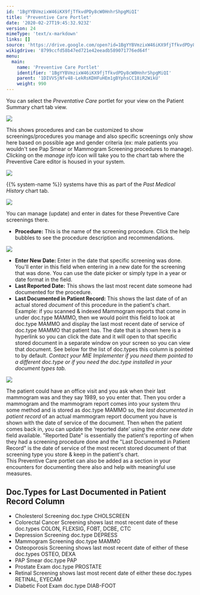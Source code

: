 ```yaml
---
id: '1BgYYBVmzixW46iKX9fjTfkvdPDy8cW0HnhrShpgMiQI'
title: 'Preventive Care Portlet'
date: '2020-02-27T19:45:32.923Z'
version: 24
mimeType: 'text/x-markdown'
links: []
source: 'https://drive.google.com/open?id=1BgYYBVmzixW46iKX9fjTfkvdPDy8cW0HnhrShpgMiQI'
wikigdrive: '8799ccfd58b47ed721e42eeadb589071776ed64f'
menu:
  main:
    name: 'Preventive Care Portlet'
    identifier: '1BgYYBVmzixW46iKX9fjTfkvdPDy8cW0HnhrShpgMiQI'
    parent: '1DIVVSjNfv48-LekRsKDHFuHEm1gBYphsCC18iR2WikU'
    weight: 990
---
```

You can select the *Preventative Care* portlet for your view on the Patient Summary chart tab view.
  
![](../preventive-care-portlet.assets/10000201000002880000011196BBA827B33515A9.png)  

This shows procedures and can be customized to show screenings/procedures you manage and also specific screenings only show here based on possible age and gender criteria (ex: male patients you wouldn't see Pap Smear or Mammogram Screening procedures to manage).  
Clicking on the *manage info* icon will take you to the chart tab where the Preventive Care editor is housed in your system.
  
![](../preventive-care-portlet.assets/100002010000026B000000E09FD42A0E51141838.png)  

{{% system-name %}} systems have this as part of the *Past Medical History* chart tab.
  
![](../preventive-care-portlet.assets/1000020100000499000001BDFC88018B4A26FB3F.png)  

You can manage (update) and enter in dates for these Preventive Care screenings there.
* <strong>Procedure:</strong> This is the name of the screening procedure. Click the help bubbles to see the procedure description and recommendations.
  
![](../preventive-care-portlet.assets/10000201000004B70000010233250874D16239F7.png)  

* <strong>Enter New Date:</strong> Enter in the date that specific screening was done. You'll enter in this field when entering in a new date for the screening that was done. You can use the date picker or simply type in a year or date format in the field.
* <strong>Last Reported Date:</strong> This shows the last most recent date someone had documented for the procedure.
* <strong>Last Documented in Patient Record:</strong> This shows the last date of of an actual stored <em>document</em> of this procedure in the patient's chart. Example: if you scanned & indexed Mammogram reports that come in under doc.type MAMMO, then we would point this field to look at doc.type MAMMO and display the last most recent date of service of doc.type MAMMO that patient has. The date that is shown here is a hyperlink so you can click the date and it will open to that specific stored document in a separate window on your screen so you can view that document. See below for the list of doc.types this column is pointed to by default. <em>Contact your MIE Implementer if you need them pointed to a different doc.type or if you need the doc.type installed in your document types tab.</em>
  
![](../preventive-care-portlet.assets/100002010000049F000001044F89B825D3BA013D.png)  

The patient could have an office visit and you ask when their last mammogram was and they say 1989, so you enter that. Then you order a mammogram and the mammogram report comes into your system thru some method and is stored as doc.type MAMMO so, the *last documented in patient record* of an actual mammogram report document you have is shown with the date of service of the document. Then when the patient comes back in, you can update the ‘reported date' using the *enter new date* field available. "Reported Date" is essentially the patient's reporting of when they had a screening procedure done and the "Last Documented in Patient Record" is the date of service of the most recent stored document of that screening type you store & keep in the patient's chart.  
This Preventive Care portlet can also be added as a section in your encounters for documenting there also and help with meaningful use measures.
  
## Doc.Types for Last Documented in Patient Record Column  

* Cholesterol Screening doc.type CHOLSCREEN
* Colorectal Cancer Screening shows last most recent date of these doc.types COLON, FLEXSIG, FOBT, DCBE, CTC
* Depression Screening doc.type DEPRESS
* Mammogram Screening doc.type MAMMO
* Osteoporosis Screening shows last most recent date of either of these doc.types OSTEO, DEXA
* PAP Smear doc.type PAP
* Prostate Exam doc.type PROSTATE
* Retinal Screening shows last most recent date of either these doc.types RETINAL, EYECAM
* Diabetic Foot Exam doc.type DIAB-FOOT
